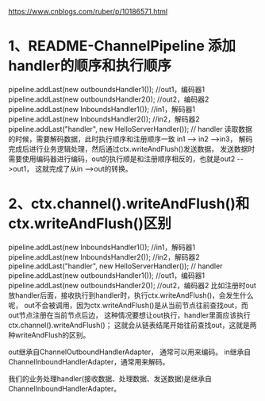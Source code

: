 https://www.cnblogs.com/ruber/p/10186571.html
# 1、README-ChannelPipeline 添加handler的顺序和执行顺序
pipeline.addLast(new outboundsHandler1()); //out1，编码器1
pipeline.addLast(new outboundsHandler2()); //out2，编码器2
pipeline.addLast(new InboundsHandler1()); //in1，解码器1
pipeline.addLast(new InboundsHandler2()); //in2，解码器2
pipeline.addLast("handler", new HelloServerHandler()); // handler
读取数据的时候，需要解码数据，此时执行顺序和注册顺序一致 in1 --> in2 -->in3，
解码完成后进行业务逻辑处理，然后通过ctx.writeAndFlush()发送数据，
发送数据时需要使用编码器进行编码，out的执行顺是和注册顺序相反的，也就是out2 -->out1，
这就完成了从in -->out的转换。

# 2、ctx.channel().writeAndFlush()和 ctx.writeAndFlush()区别
pipeline.addLast(new InboundsHandler1()); //in1，解码器1
pipeline.addLast(new InboundsHandler2()); //in2，解码器2
pipeline.addLast("handler", new HelloServerHandler()); // handler
pipeline.addLast(new outboundsHandler1()); //out1，编码器1
pipeline.addLast(new outboundsHandler2()); //out2，编码器2
比如注册时out放handler后面，接收执行到handler时，执行ctx.writeAndFlush()，会发生什么呢，
out不会被调用，因为ctx.writeAndFlush()是从当前节点往前查找out，而out节点注册在当前节点后边，
这种情况要想让out执行，handler里面应该执行ctx.channel().writeAndFlush()；
这就会从链表结尾开始往前查找out，这就是两种writeAndFlush的区别。

out继承自ChannelOutboundHandlerAdapter， 通常可以用来编码。
in继承自ChannelInboundHandlerAdapter，通常用来解码。

我们的业务处理handler(接收数据、处理数据、发送数据)是继承自ChannelInboundHandlerAdapter。
